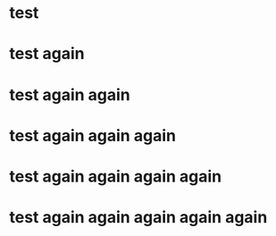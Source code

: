   # test
# test again
# test again again
# test again again again
# test again again again again
# test again again again again again
